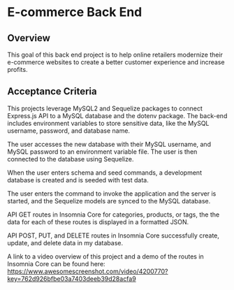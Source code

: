 # E-commerce Back End 

## Overview

This goal of this back end project is to help online retailers modernize their e-commerce websites to create a better customer experience and increase profits.

## Acceptance Criteria

This projects leverage MySQL2 and Sequelize packages to connect Express.js API to a MySQL database and the dotenv package. The back-end includes environment variables to store sensitive data, like the MySQL username, password, and database name.

The user accesses the new database with their MySQL username, and MySQL password to an environment variable file. The user is then connected to the database using Sequelize.

When the user enters schema and seed commands, a development database is created and is seeded with test data.

The user enters the command to invoke the application and the server is started, and the Sequelize models are synced to the MySQL database.

API GET routes in Insomnia Core for categories, products, or tags, the the data for each of these routes is displayed in a formatted JSON.

API POST, PUT, and DELETE routes in Insomnia Core successfully create, update, and delete data in my database.

A link to a video overview of this project and a demo of the routes in Insomnia Core can be found here:
https://www.awesomescreenshot.com/video/4200770?key=762d926bfbe03a7403deeb39d28acfa9
